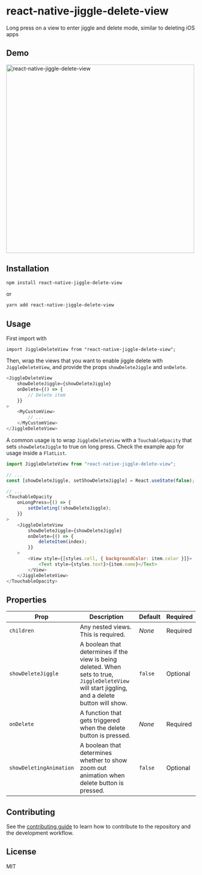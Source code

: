 # react-native-jiggle-delete-view

Long press on a view to enter jiggle and delete mode, similar to deleting iOS apps

## Demo
<img src="https://i.imgur.com/0ry09Yd.gif" height="500" alt="react-native-jiggle-delete-view"/>

## Installation

```sh
npm install react-native-jiggle-delete-view
```
or
```sh
yarn add react-native-jiggle-delete-view
```

## Usage
First import with

`import JiggleDeleteView from "react-native-jiggle-delete-view";`

Then, wrap the views that you want to enable jiggle delete with `JiggleDeleteView`, and provide the props `showDeleteJiggle` and `onDelete`.

```js
<JiggleDeleteView
	showDeleteJiggle={showDeleteJiggle}
	onDelete={() => {
		// Delete item
	}}
>
	<MyCustomView>
		// ...
	</MyCustomView>
</JiggleDeleteView>
```

A common usage is to wrap `JiggleDeleteView` with a `TouchableOpacity` that sets `showDeleteJiggle` to true on long press. Check the example app for usage inside a `FlatList`.
```js
import JiggleDeleteView from "react-native-jiggle-delete-view";

// ...
const [showDeleteJiggle, setShowDeleteJiggle] = React.useState(false);

// ...
<TouchableOpacity
	onLongPress={() => {
		setDeleting(!showDeleteJiggle);
	}}
>
	<JiggleDeleteView
		showDeleteJiggle={showDeleteJiggle}
		onDelete={() => {
			deleteItem(index);
		}}
	>
		<View style={[styles.cell, { backgroundColor: item.color }]}>
			<Text style={styles.text}>{item.name}</Text>
		</View>
	</JiggleDeleteView>
</TouchableOpacity>
```

## Properties
| **Prop**   | **Description** | **Default** | **Required** |
|------------|-------------|--------------|---|
| `children` | Any nested views. This is required.  | *None*      | Required  |
| `showDeleteJiggle` | A boolean that determines if the view is being deleted. When sets to true, `JiggleDeleteView` will start jiggling, and a delete button will show. | `false` | Optional  |
| `onDelete` | A function that gets triggered when the delete button is pressed. | *None* | Required |
| `showDeletingAnimation` | A boolean that determines whether to show zoom out animation when delete button is pressed. | `false` | Optional |


## Contributing

See the [contributing guide](CONTRIBUTING.md) to learn how to contribute to the repository and the development workflow.

## License

MIT
